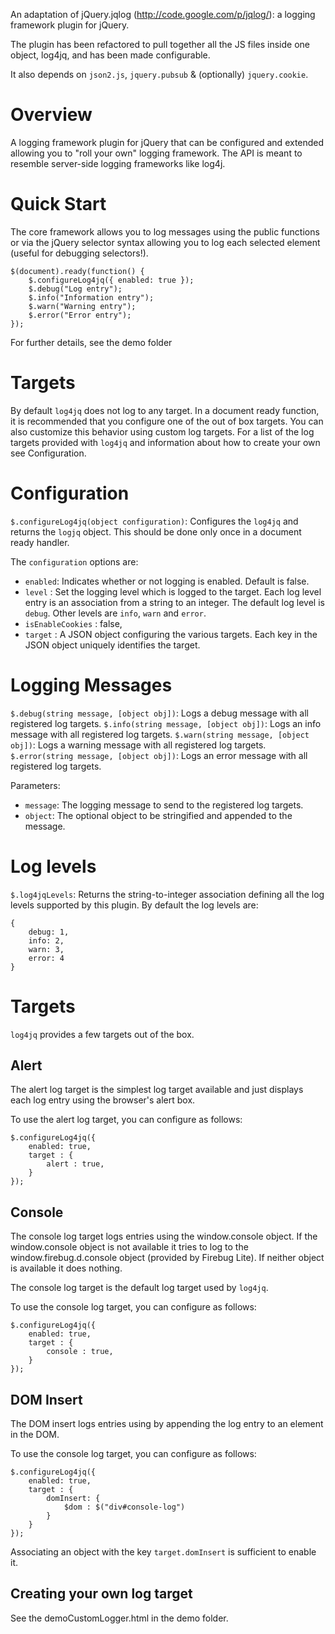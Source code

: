 An adaptation of jQuery.jqlog (http://code.google.com/p/jqlog/):
a logging framework plugin for jQuery.

The plugin has been refactored to pull together all the JS files
inside one object, log4jq, and has been made configurable.
 
It also depends on  `json2.js`, `jquery.pubsub` & (optionally) `jquery.cookie`.

# Overview

A logging framework plugin for jQuery that can be configured and extended allowing you to "roll your own" logging framework. The API is meant to resemble server-side logging frameworks like log4j.

# Quick Start

The core framework allows you to log messages using the public functions or via the jQuery selector syntax allowing you to log each selected element (useful for debugging selectors!).

    $(document).ready(function() {
        $.configureLog4jq({ enabled: true });
        $.debug("Log entry");
        $.info("Information entry");
        $.warn("Warning entry");
        $.error("Error entry");
    });

For further details, see the demo folder

# Targets

By default `log4jq` does not log to any target. In a document ready function, it is recommended that you configure one of the out of box targets.
You can also customize this behavior using custom log targets. For a list of the log targets provided with `log4jq` and information about how to create your own see Configuration.


# Configuration

`$.configureLog4jq(object configuration)`: Configures the `log4jq` and returns the `logjq` object. This should be done only once in a document ready handler.

The `configuration` options are:

* `enabled`: Indicates whether or not logging is enabled.  Default is false.
* `level` : Set the logging level which is logged to the target. Each log level entry is an association from a string to an integer. The default log level is `debug`. Other levels are `info`, `warn` and `error`.
* `isEnableCookies` : false,
* `target` : A JSON object configuring the various targets. Each key in the JSON object uniquely identifies the target. 

# Logging Messages

`$.debug(string message, [object obj])`: Logs a debug message with all registered log targets.
`$.info(string message, [object obj])`: Logs an info message with all registered log targets.
`$.warn(string message, [object obj])`: Logs a warning message with all registered log targets.
`$.error(string message, [object obj])`: Logs an error message with all registered log targets.

Parameters:
* `message`: The logging message to send to the registered log targets.
* `object`: The optional object to be stringified and appended to the message.


# Log levels

`$.log4jqLevels`: Returns the string-to-integer association defining all the log levels supported by this plugin. By default the log levels are:

	{
		debug: 1,
		info: 2,
		warn: 3,
		error: 4
	}

# Targets

`log4jq` provides a few targets out of the box.

## Alert

The alert log target is the simplest log target available and just displays each log entry using the browser's alert box.

To use the alert log target, you can configure as follows: 

	$.configureLog4jq({
		enabled: true,
		target : {
			alert : true,
		}
	});


## Console

The console log target logs entries using the window.console object. If the window.console object is not available it tries to log to the window.firebug.d.console object (provided by Firebug Lite). If neither object is available it does nothing.

The console log target is the default log target used by `log4jq`.

To use the console log target, you can configure as follows: 

	$.configureLog4jq({
		enabled: true,
		target : {
			console : true,
		}
	});

## DOM Insert

The DOM insert logs entries using by appending the log entry to an element in the DOM.

To use the console log target, you can configure as follows: 

	$.configureLog4jq({
		enabled: true,
		target : {
			domInsert: {
				$dom : $("div#console-log")
			}
		}
	});

Associating an object with the key `target.domInsert` is sufficient to enable it.

## Creating your own log target

See the demoCustomLogger.html in the demo folder.


